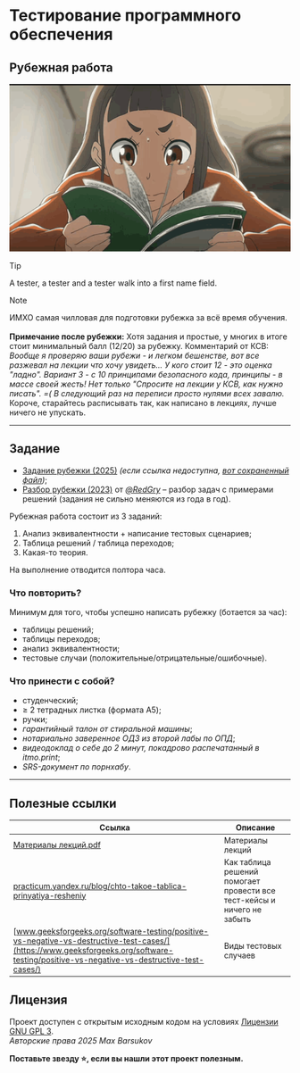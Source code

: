 # Тестирование программного обеспечения

## Рубежная работа

<img alt="sora-yori-reading.gif" src="https://github.com/maxbarsukov/itmo/blob/master/.docs/sora-yori-reading.gif" height="300">

> [!TIP]
> A tester, a tester and a tester walk into a first name field.

> [!NOTE]
> ИМХО самая чилловая для подготовки рубежка за всё время обучения. \
> \
> **Примечание после рубежки:** Хотя задания и простые, у многих в итоге стоит минимальный балл (12/20) за рубежку. Комментарий от КСВ: \
> *Вообще я проверяю ваши рубежи - и легком бешенстве, вот все разжевал на лекции что хочу увидеть... У кого стоит 12 - это оценка "ладно". Вариант З - с 10 принципами безопасного кода, принципы - в массе своей жесть! Нет только "Спросите на лекции у КСВ, как нужно писать". =( В следующий раз на переписи просто нулями всех завалю.* \
> Короче, старайтесь расписывать так, как написано в лекциях, лучше ничего не упускать.

---

## Задание

- [Задание рубежки (2025)](https://docs.google.com/document/d/18DuuatRxXXiwuG_Ly6FD-Pxy3njMQvWaqLycL77dEKs) *(если ссылка недоступна, [вот сохраненный файл](./ТПО%20рубежка%20-%20задание%20(2025).pdf))*;
- [Разбор рубежки (2023)](./ТПО%20рубежка%20-%20разбор.pdf) от [*@RedGry*](https://github.com/RedGry/ITMO/blob/master/TPO/docs/%D0%A2%D0%9F%D0%9E%20%D1%80%D1%83%D0%B1%D0%B5%D0%B6%D0%BA%D0%B0%20-%20%D1%80%D0%B0%D0%B7%D0%B1%D0%BE%D1%80.pdf) – разбор задач с примерами решений (задания не сильно меняются из года в год).

Рубежная работа состоит из 3 заданий:

1. Анализ эквивалентности + написание тестовых сценариев;
2. Таблица решений / таблица переходов;
3. Какая-то теория.

На выполнение отводится полтора часа.

### Что повторить?

Минимум для того, чтобы успешно написать рубежку (ботается за час):

- таблицы решений;
- таблицы переходов;
- анализ эквивалентности;
- тестовые случаи (положительные/отрицательные/ошибочные).

### Что принести с собой?

- студенческий;
- ≥ 2 тетрадных листка (формата A5);
- ручки;
- *гарантийный талон от стиральной машины*;
- *нотариально заверенное ОДЗ из второй лабы по ОПД*;
- *видеодоклад о себе до 2 минут, покадрово распечатанный в itmo.print*;
- *SRS-документ по порнхабу*.

---

## Полезные ссылки

| Ссылка | Описание |
| --- | --- |
| [Материалы лекций.pdf](../лекции/Материалы%20лекций.pdf) | Материалы лекций |
| [practicum.yandex.ru/blog/chto-takoe-tablica-prinyatiya-resheniy](https://practicum.yandex.ru/blog/chto-takoe-tablica-prinyatiya-resheniy/) | Как таблица решений помогает провести все тест-кейсы и ничего не забыть |
| [www.geeksforgeeks.org/software-testing/positive-vs-negative-vs-destructive-test-cases/](https://www.geeksforgeeks.org/software-testing/positive-vs-negative-vs-destructive-test-cases/) | Виды тестовых случаев |

## Лицензия <a name="license"></a>

Проект доступен с открытым исходным кодом на условиях [Лицензии GNU GPL 3](https://opensource.org/license/gpl-3-0/). \
*Авторские права 2025 Max Barsukov*

**Поставьте звезду :star:, если вы нашли этот проект полезным.**
